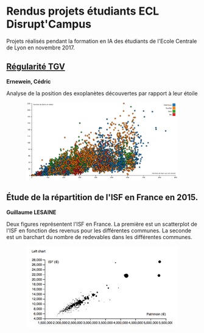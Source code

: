 # Rendus projets étudiants ECL Disrupt'Campus

Projets réalisés pendant la formation en IA des étudiants de l'Ecole Centrale de Lyon en novembre 2017.

## [Régularité TGV](https://cernewein.github.io/project-data-viz-tgv/)

**Ernewein, Cédric**

Analyse de la position des exoplanètes découvertes par rapport à leur étoile

<p align="center">
  <img src="img/RegTGV.png" style="width: 400px;">
</p>

## Étude de la répartition de l'ISF en France en 2015.

**Guillaume LESAINE**

Deux figures représentent l'ISF en France. La première est un scatterplot de l'ISF en fonction des revenus pour les différentes communes. La seconde est un barchart du nombre de redevables dans les différentes communes.

<p align="center">
  <img src="img/glesaine_zoom.png" style="width: 400px;">
</p>
